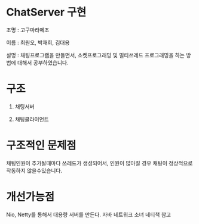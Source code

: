 # ChatServer 구현

조명 : 고구마라떼조

이름 : 최원오, 박재희, 김대용

설명 : 채팅프로그램을 만들면서, 소켓프로그래밍 및 멀티쓰레드 프로그래밍을 하는 방법에 대해서 공부하였습니다.

# 구조

1) 채팅서버


2) 채팅클라이언트


# 구조적인 문제점

채팅인원이 추가될때마다 쓰레드가 생성되어서, 인원이 많아질 경우 채팅이 정상적으로 작동하지 않을수있습니다.

# 개선가능점

Nio, Netty를 통해서 대용량 서버를 만든다.
자바 네트워크 소녀 네티책 참고
